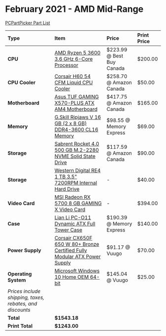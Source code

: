 # February 2021 - AMD Mid-Range

[PCPartPicker Part List](https://ca.pcpartpicker.com/list/N2WzXy)

| Type                                                     | Item                                                                                                                                                                                                      | Price                     | Print Price |
| :------------------------------------------------------- | :-------------------------------------------------------------------------------------------------------------------------------------------------------------------------------------------------------- | :------------------------ | :---------- |
| **CPU**                                                  | [AMD Ryzen 5 3600 3.6 GHz 6-Core Processor](https://ca.pcpartpicker.com/product/9nm323/amd-ryzen-5-3600-36-thz-6-core-processor-100-100000031box)                                                         | $223.99 @ Best Buy Canada | $200.00     |
| **CPU Cooler**                                           | [Corsair H60 54 CFM Liquid CPU Cooler](https://ca.pcpartpicker.com/product/Vwdqqs/corsair-h60-54-cfm-liquid-cpu-cooler-h60-cw-9060007-ww)                                                                 | $258.70 @ Amazon Canada   | $50.00      |
| **Motherboard**                                          | [Asus TUF GAMING X570-PLUS ATX AM4 Motherboard](https://ca.pcpartpicker.com/product/whMTwP/asus-tuf-gaming-x570-plus-atx-am4-motherboard-tuf-gaming-x570-plus)                                            | $417.75 @ Amazon Canada   | $165.00     |
| **Memory**                                               | [G.Skill Ripjaws V 16 GB (2 x 8 GB) DDR4-3600 CL16 Memory](https://ca.pcpartpicker.com/product/jBZzK8/gskill-ripjaws-v-16-gb-2-x-8-gb-ddr4-3600-memory-f4-3600c16d-16gvkc)                                | $98.55 @ Memory Express   | $69.00      |
| **Storage**                                              | [Sabrent Rocket 4.0 500 GB M.2-2280 NVME Solid State Drive](https://ca.pcpartpicker.com/product/PMbCmG/sabrent-rocket-40-500-gb-m2-2280-nvme-solid-state-drive-sb-rocket-nvme4-500)                       | $117.59 @ Amazon Canada   | $90.00      |
| **Storage**                                              | [Western Digital RE4 1 TB 3.5" 7200RPM Internal Hard Drive](https://ca.pcpartpicker.com/product/KzTmP6/western-digital-internal-hard-drive-wd1003fbyx)                                                    | -                         | $40.00      |
| **Video Card**                                           | [MSI Radeon RX 5700 8 GB GAMING X Video Card](https://ca.pcpartpicker.com/product/nd9tt6/msi-radeon-rx-5700-8-gb-gaming-x-video-card-radeon-rx-5700-gaming-x)                                             | -                         | $394.00     |
| **Case**                                                 | [Lian Li PC-O11 Dynamic ATX Full Tower Case](https://ca.pcpartpicker.com/product/Hwkj4D/lian-li-pc-o11dx-atx-full-tower-case-pc-o11dx)                                                                    | $190.39 @ Memory Express  | $140.00     |
| **Power Supply**                                         | [Corsair CX650F 650 W 80+ Bronze Certified Fully Modular ATX Power Supply](https://ca.pcpartpicker.com/product/Rz2bt6/corsair-cxf-650-w-80-bronze-certified-fully-modular-atx-power-supply-cp-9020217-na) | $91.17 @ Vuugo            | $70.00      |
| **Operating System**                                     | [Microsoft Windows 10 Home OEM 64-bit](https://ca.pcpartpicker.com/product/wtgPxr/microsoft-os-kw900140)                                                                                                  | $145.04 @ Vuugo           | $25.00      |
| _Prices include shipping, taxes, rebates, and discounts_ |
| **Total**                                                | **$1543.18**                                                                                                                                                                                              |
| **Print Total**                                          | **$1243.00**                                                                                                                                                                                              |
